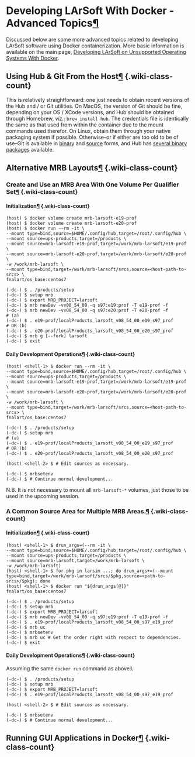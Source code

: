 Developing LArSoft With Docker - Advanced Topics[¶](#Developing-LArSoft-With-Docker-Advanced-Topics)
====================================================================================================

Discussed below are some more advanced topics related to developing LArSoft software using Docker containerization. More basic information is available on the main page, [Developing LArSoft on Unsupported Operating Systems With Docker](Developing_LArSoft_on_Unsupported_Operating_Systems_With_Docker).


Using Hub & Git From the Host[¶](#Using-Hub-amp-Git-From-the-Host) {.wiki-class-count}
------------------------------------------------------------------

This is relatively straightforward: one just needs to obtain recent versions of the Hub and / or Git utilities. On MacOS, the version of Git should be fine, depending on your OS / XCode versions, and Hub should be obtained through Homebrew, *viz.*: `brew install hub`. The credentials file is identically the same as that used from within the container due to the mount commands used therefor. On Linux, obtain them through your native packaging system if possible. Otherwise–or if either are too old to be of use–Git is available in [binary](https://git-scm.com/downloads) and [source](https://github.com/git/git/releases) forms, and Hub has [several binary packages](https://github.com/github/hub/releases/latest) available.


Alternative MRB Layouts[¶](#Alternative-MRB-Layouts) {.wiki-class-count}
----------------------------------------------------


### Create and Use an MRB Area With One Volume Per Qualifier Set[¶](#Create-and-Use-an-MRB-Area-With-One-Volume-Per-Qualifier-Set) {.wiki-class-count}


#### Initialization[¶](#Initialization) {.wiki-class-count}

    (host) $ docker volume create mrb-larsoft-e19-prof
    (host) $ docker volume create mrb-larsoft-e20-prof
    (host) $ docker run --rm -it \
    --mount type=bind,source=$HOME/.config/hub,target=/root/.config/hub \
    --mount source=ups-products,target=/products \
    --mount source=mrb-larsoft-e19-prof,target=/work/mrb-larsoft/e19-prof \
    --mount source=mrb-larsoft-e20-prof,target=/work/mrb-larsoft/e20-prof \
    -w /work/mrb-larsoft \
    --mount type=bind,target=/work/mrb-larsoft/srcs,source=<host-path-to-srcs> \
    fnalart/os_base:centos7

    (-dc-) $ . /products/setup
    (-dc-) $ setup mrb
    (-dc-) $ export MRB_PROJECT=larsoft
    (-dc-) $ mrb newDev -vv08_54_00 -q s97:e19:prof -T e19-prof -f
    (-dc-) $ mrb newDev -vv08_54_00 -q s97:e20:prof -T e20-prof -f
    # (a)
    (-dc-) $ . e19-prof/localProducts_larsoft_v08_54_00_e19_s97_prof
    # OR (b)
    (-dc-) $ . e20-prof/localProducts_larsoft_v08_54_00_e20_s97_prof
    (-dc-) $ mrb g [--fork] larsoft
    (-dc-) $ exit


#### Daily Development Operations[¶](#Daily-Development-Operations) {.wiki-class-count}

    (host) <shell-1> $ docker run --rm -it \
    --mount type=bind,source=$HOME/.config/hub,target=/root/.config/hub \
    --mount source=ups-products,target=/products \
    --mount source=mrb-larsoft-e19-prof,target=/work/mrb-larsoft/e19-prof \
    --mount source=mrb-larsoft-e20-prof,target=/work/mrb-larsoft/e20-prof \
    -w /work/mrb-larsoft \
    --mount type=bind,target=/work/mrb-larsoft/srcs,source=<host-path-to-srcs> \
    fnalart/os_base:centos7

    (-dc-) $ . /products/setup
    (-dc-) $ setup mrb
    # (a)
    (-dc-) $ . e19-prof/localProducts_larsoft_v08_54_00_e19_s97_prof
    # OR (b)
    (-dc-) $ . e20-prof/localProducts_larsoft_v08_54_00_e20_s97_prof

    (host) <shell-2> $ # Edit sources as necessary.

    (-dc-) $ mrbsetenv
    (-dc-) $ # Continue normal development...

N.B. It is not necessary to mount all `mrb-larsoft-*` volumes, just those to be used in the upcoming session.


### A Common Source Area for Multiple MRB Areas.[¶](#A-Common-Source-Area-for-Multiple-MRB-Areas) {.wiki-class-count}


#### Initialization[¶](#Initialization-2) {.wiki-class-count}

    (host) <shell-1> $ drun_args=(--rm -it \
    --mount type=bind,source=$HOME/.config/hub,target=/root/.config/hub \
    --mount source=ups-products,target=/products \
    --mount source=mrb-larsoft,target=/work/mrb-larsoft \
    -w /work/mrb-larsoft)
    (host) <shell-1> $ for pkg in larsim ...; do drun_args+=(--mount type=bind,target=/work/mrb-larsoft/srcs/$pkg,source=<path-to-srcs>/$pkg); done
    (host) <shell-1> $ docker run "${drun_args[@]}" fnalart/os_base:centos7

    (-dc-) $ . /products/setup
    (-dc-) $ setup mrb
    (-dc-) $ export MRB_PROJECT=larsoft
    (-dc-) $ mrb newDev -vv08_54_00 -q s97:e19:prof -T e19-prof -f
    (-dc-) $ . e19-prof/localProducts_larsoft_v08_54_00_s97_e19_prof
    (-dc-) $ mrb uc
    (-dc-) $ mrbsetenv
    (-dc-) $ mrb uc # Get the order right with respect to dependencies.
    (-dc-) $ exit


#### Daily Development Operations[¶](#Daily-Development-Operations-2) {.wiki-class-count}

Assuming the same `docker run` command as above:\

    (-dc-) $ . /products/setup
    (-dc-) $ setup mrb
    (-dc-) $ export MRB_PROJECT=larsoft
    (-dc-) $ . e19-prof/localProducts_larsoft_v08_54_00_s97_e19_prof

    (host) <shell-2> $ # Edit sources as necessary.

    (-dc-) $ mrbsetenv
    (-dc-) $ # Continue normal development...


Running GUI Applications in Docker[¶](#Running-GUI-Applications-in-Docker) {.wiki-class-count}
--------------------------------------------------------------------------
